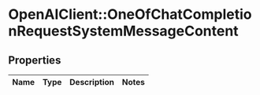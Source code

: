 # OpenAIClient::OneOfChatCompletionRequestSystemMessageContent

## Properties
Name | Type | Description | Notes
------------ | ------------- | ------------- | -------------

